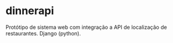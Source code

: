 # dinnerapi
Protótipo de sistema web com integração a API de localização de restaurantes. Django (python).
